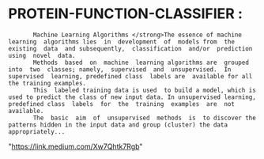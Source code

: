 # PROTEIN-FUNCTION-CLASSIFIER :
           Machine Learning Algorithms </strong>The essence of machine learning  algorithms lies  in  development  of  models from  the  existing  data  and subsequently,  classification  and/or  prediction  using  novel  data. 
           Methods  based  on  machine  learning algorithms are  grouped  into  two  classes; namely,  supervised  and  unsupervised.  In  supervised  learning, predefined class  labels are  available for all the training examples. 
           This  labeled training data is used  to build a model, which is used to predict the class of new input data. In unsupervised learning, predefined class  labels  for  the  training  examples  are  not  available. 
           The  basic  aim  of  unsupervised  methods  is  to discover the patterns hidden in the input data and group (cluster) the data appropriately...
           
"https://link.medium.com/Xw7Qhtk7Rgb"
